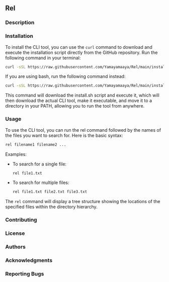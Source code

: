 ## Rel

### Description

### Installation

To install the CLI tool, you can use the `curl` command to download and execute the installation script directly from the GitHub repository. Run the following command in your terminal:

```zsh
curl -sSL https://raw.githubusercontent.com/Yamayamaaya/Rel/main/install.sh | zsh

```

If you are using bash, run the following command instead:

```bash
curl -sSL https://raw.githubusercontent.com/Yamayamaaya/Rel/main/install.sh |  | bash

```

This command will download the install.sh script and execute it, which will then download the actual CLI tool, make it executable, and move it to a directory in your PATH, allowing you to run the tool from anywhere.

### Usage

To use the CLI tool, you can run the rel command followed by the names of the files you want to search for. Here is the basic syntax:

```bash
rel filename1 filename2 ...
```

Examples:

-   To search for a single file:

    ```bash
    rel file1.txt
    ```

-   To search for multiple files:

    ```bash
    rel file1.txt file2.txt file3.txt
    ```

The `rel` command will display a tree structure showing the locations of the specified files within the directory hierarchy.

### Contributing

### License

### Authors

### Acknowledgments

### Reporting Bugs
